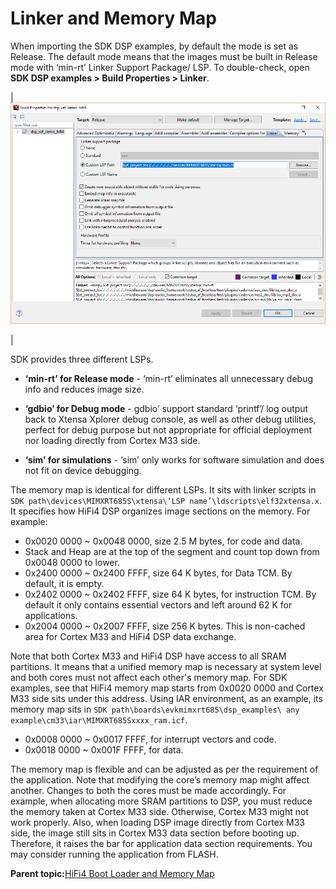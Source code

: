 # Linker and Memory Map

When importing the SDK DSP examples, by default the mode is set as Release. The default mode means that the images must be built in Release mode with ‘min-rt’ Linker Support Package/ LSP. To double-check, open **SDK DSP examples \> Build Properties \> Linker**.

|![](../images/image44.png "Linker option")

|

SDK provides three different LSPs.

-   **‘min-rt’ for Release mode** - ‘min-rt’ eliminates all unnecessary debug info and reduces image size.

-   **‘gdbio’ for Debug mode** - gdbio’ support standard ‘printf’/ log output back to Xtensa Xplorer debug console, as well as other debug utilities, perfect for debug purpose but not appropriate for official deployment nor loading directly from Cortex M33 side.

-   **‘sim’ for simulations** - ‘sim’ only works for software simulation and does not fit on device debugging.


The memory map is identical for different LSPs. It sits with linker scripts in `SDK path\devices\MIMXRT685S\xtensa\’LSP name’\ldscripts\elf32xtensa.x`. It specifies how HiFi4 DSP organizes image sections on the memory. For example:

-   0x0020 0000 ~ 0x0048 0000, size 2.5 M bytes, for code and data.
-   Stack and Heap are at the top of the segment and count top down from 0x0048 0000 to lower.
-   0x2400 0000 ~ 0x2400 FFFF, size 64 K bytes, for Data TCM. By default, it is empty.
-   0x2402 0000 ~ 0x2402 FFFF, size 64 K bytes, for instruction TCM. By default it only contains essential vectors and left around 62 K for applications.
-   0x2004 0000 ~ 0x2007 FFFF, size 256 K bytes. This is non-cached area for Cortex M33 and HiFi4 DSP data exchange.

Note that both Cortex M33 and HiFi4 DSP have access to all SRAM partitions. It means that a unified memory map is necessary at system level and both cores must not affect each other's memory map. For SDK examples, see that HiFi4 memory map starts from 0x0020 0000 and Cortex M33 side sits under this address. Using IAR environment, as an example, its memory map sits in `SDK path\boards\evkmimxrt685\dsp_examples\ any example\cm33\iar\MIMXRT685Sxxxx_ram.icf`.

-   0x0008 0000 ~ 0x0017 FFFF, for interrupt vectors and code.
-   0x0018 0000 ~ 0x001F FFFF, for data.

The memory map is flexible and can be adjusted as per the requirement of the application. Note that modifying the core’s memory map might affect another. Changes to both the cores must be made accordingly. For example, when allocating more SRAM partitions to DSP, you must reduce the memory taken at Cortex M33 side. Otherwise, Cortex M33 might not work properly. Also, when loading DSP image directly from Cortex M33 side, the image still sits in Cortex M33 data section before booting up. Therefore, it raises the bar for application data section requirements. You may consider running the application from FLASH.

**Parent topic:**[HiFi4 Boot Loader and Memory Map](../topics/hifi4_boot_loader_and_memory_map.md)

